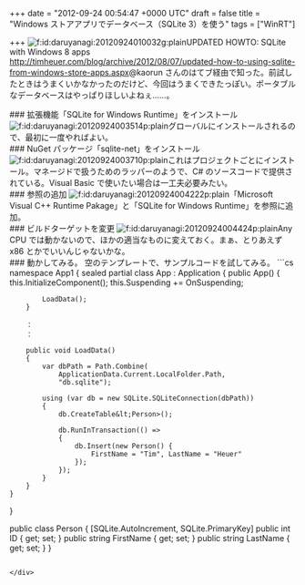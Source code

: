 
+++
date = "2012-09-24 00:54:47 +0000 UTC"
draft = false
title = "Windows ストアアプリでデータベース（SQLite 3）を使う"
tags = ["WinRT"]

+++
<img src="http://cdn-ak.f.st-hatena.com/images/fotolife/d/daruyanagi/20120924/20120924010032.gif" alt="f:id:daruyanagi:20120924010032g:plain" title="f:id:daruyanagi:20120924010032g:plain" class="hatena-fotolife"/>UPDATED HOWTO: SQLite with Windows 8 apps<br/>
<a href="http://timheuer.com/blog/archive/2012/08/07/updated-how-to-using-sqlite-from-windows-store-apps.aspx">http://timheuer.com/blog/archive/2012/08/07/updated-how-to-using-sqlite-from-windows-store-apps.aspx</a>@kaorun さんのはてブ経由で知った。前試したときはうまくいかなかったのだけど、今回はうまくできたっぽい。ポータブルなデータベースはやっぱりほしいよねぇ……。

<div class="section">
    ### 拡張機能「SQLite for Windows Runtime」をインストール
    <img src="http://cdn-ak.f.st-hatena.com/images/fotolife/d/daruyanagi/20120924/20120924003514.png" alt="f:id:daruyanagi:20120924003514p:plain" title="f:id:daruyanagi:20120924003514p:plain" class="hatena-fotolife"/>グローバルにインストールされるので、最初に一度やればよい。

</div>
<div class="section">
    ### NuGet パッケージ「sqlite-net」をインストール
    <img src="http://cdn-ak.f.st-hatena.com/images/fotolife/d/daruyanagi/20120924/20120924003710.png" alt="f:id:daruyanagi:20120924003710p:plain" title="f:id:daruyanagi:20120924003710p:plain" class="hatena-fotolife"/>これはプロジェクトごとにインストール。マネージドで扱うためのラッパーのようで、C# のソースコードで提供されている。Visual Basic で使いたい場合は一工夫必要みたい。

</div>
<div class="section">
    ### 参照の追加
    <img src="http://cdn-ak.f.st-hatena.com/images/fotolife/d/daruyanagi/20120924/20120924004222.png" alt="f:id:daruyanagi:20120924004222p:plain" title="f:id:daruyanagi:20120924004222p:plain" class="hatena-fotolife"/>「Microsoft Visual C++ Runtime Pakage」と「SQLite for Windows Runtime」を参照に追加。

</div>
<div class="section">
    ### ビルドターゲットを変更
    <img src="http://cdn-ak.f.st-hatena.com/images/fotolife/d/daruyanagi/20120924/20120924004424.png" alt="f:id:daruyanagi:20120924004424p:plain" title="f:id:daruyanagi:20120924004424p:plain" class="hatena-fotolife"/>Any CPU では動かないので、ほかの適当なものに変えておく。まぁ、とりあえず x86 とかでいいんじゃないかな。

</div>
<div class="section">
    ### 動かしてみる。
    空のテンプレートで、サンプルコードを試してみる。
```cs
namespace App1
{
    sealed partial class App : Application
    {
        public App()
        {
            this.InitializeComponent();
            this.Suspending += OnSuspending;

            LoadData();
        }

        ：
        ：

        public void LoadData()
        {
            var dbPath = Path.Combine(
                ApplicationData.Current.LocalFolder.Path,
                "db.sqlite");

            using (var db = new SQLite.SQLiteConnection(dbPath))
            {
                db.CreateTable&lt;Person>();

                db.RunInTransaction(() =>
                {
                    db.Insert(new Person() {
                        FirstName = "Tim", LastName = "Heuer"
                    });
                });
            }
        }
    }
}
  
 public class Person
 {
     [SQLite.AutoIncrement, SQLite.PrimaryKey]
     public int ID { get; set; }
     public string FirstName { get; set; }
     public string LastName { get; set; }
 }

```<img src="http://cdn-ak.f.st-hatena.com/images/fotolife/d/daruyanagi/20120924/20120924004845.png" alt="f:id:daruyanagi:20120924004845p:plain" title="f:id:daruyanagi:20120924004845p:plain" class="hatena-fotolife"/>LocalFolder に db.sqlite ができていた。結構簡単に扱えそうで、こりゃいいな。<img src="http://cdn-ak.f.st-hatena.com/images/fotolife/d/daruyanagi/20120924/20120924004850.png" alt="f:id:daruyanagi:20120924004850p:plain" title="f:id:daruyanagi:20120924004850p:plain" class="hatena-fotolife"/>データもちゃんと入っていたよ！SQLite の GUI ブラウザは <a href="http://www.forest.impress.co.jp/lib/offc/business/db/sqldbbrowser.html">窓の杜 - SQLite Database Browser</a> あたりが定番かな。

</div>

